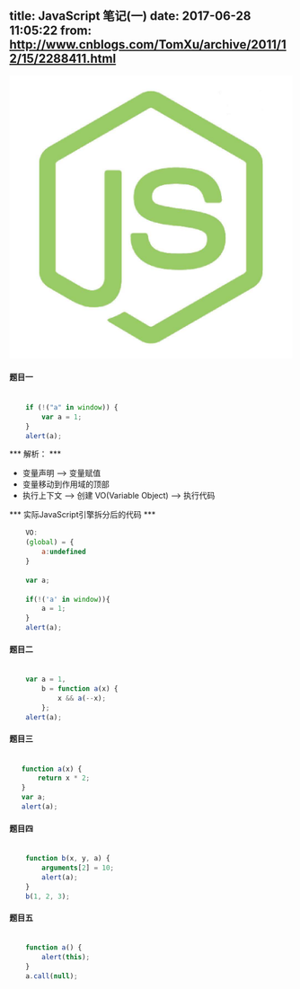 title: JavaScript 笔记(一)
date: 2017-06-28 11:05:22
from: http://www.cnblogs.com/TomXu/archive/2011/12/15/2288411.html
---

![](https://raw.githubusercontent.com/haner199401/haner199401.github.io/develop/images/25916dad435a80a3a42083d26725ca31.jpeg)
<!--more-->

#### 题目一
```js

    if (!("a" in window)) {
        var a = 1;
    }
    alert(a);

```
*** 解析： ***

* 变量声明 --> 变量赋值
* 变量移动到作用域的顶部
* 执行上下文 --> 创建 VO(Variable Object) --> 执行代码

        
*** 实际JavaScript引擎拆分后的代码 ***
     
```js
    VO:
    (global) = {
        a:undefined
    }

    var a;

    if(!('a' in window)){
        a = 1;
    }
    alert(a);

```
    

#### 题目二
``` js

    var a = 1,
        b = function a(x) {
            x && a(--x);
        };
    alert(a);

```

#### 题目三
``` js

   function a(x) {
       return x * 2;
   }
   var a;
   alert(a);

```


#### 题目四
``` js

    function b(x, y, a) {
        arguments[2] = 10;
        alert(a);
    }
    b(1, 2, 3);

```

#### 题目五
``` js

    function a() {
        alert(this);
    }
    a.call(null);

```
